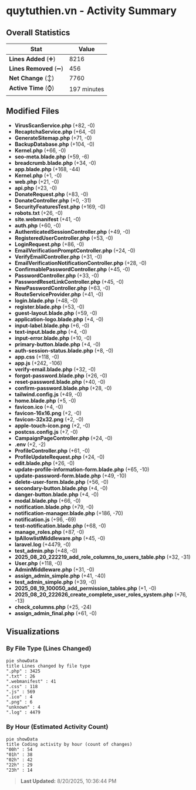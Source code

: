 # quytuthien.vn - Activity Summary 

## Overall Statistics

| Stat                   | Value                                                             |
| ---------------------- | ----------------------------------------------------------------- |
| **Lines Added** (➕)   | 8216                                          |
| **Lines Removed** (➖) | 456                                        |
| **Net Change** (↕)    | 7760                |
| **Active Time** (⌚)   | 197 minutes |


## Modified Files
- **VirusScanService.php** (+82, -0)
- **RecaptchaService.php** (+64, -0)
- **GenerateSitemap.php** (+71, -0)
- **BackupDatabase.php** (+104, -0)
- **Kernel.php** (+66, -0)
- **seo-meta.blade.php** (+59, -6)
- **breadcrumb.blade.php** (+34, -0)
- **app.blade.php** (+168, -44)
- **Kernel.php** (+1, -0)
- **web.php** (+21, -0)
- **api.php** (+23, -0)
- **DonateRequest.php** (+83, -0)
- **DonateController.php** (+0, -31)
- **SecurityFeaturesTest.php** (+169, -0)
- **robots.txt** (+26, -0)
- **site.webmanifest** (+41, -0)
- **auth.php** (+60, -0)
- **AuthenticatedSessionController.php** (+49, -0)
- **RegisteredUserController.php** (+53, -0)
- **LoginRequest.php** (+86, -0)
- **EmailVerificationPromptController.php** (+24, -0)
- **VerifyEmailController.php** (+31, -0)
- **EmailVerificationNotificationController.php** (+28, -0)
- **ConfirmablePasswordController.php** (+45, -0)
- **PasswordController.php** (+33, -0)
- **PasswordResetLinkController.php** (+45, -0)
- **NewPasswordController.php** (+63, -0)
- **RouteServiceProvider.php** (+41, -0)
- **login.blade.php** (+48, -0)
- **register.blade.php** (+53, -0)
- **guest-layout.blade.php** (+59, -0)
- **application-logo.blade.php** (+4, -0)
- **input-label.blade.php** (+6, -0)
- **text-input.blade.php** (+4, -0)
- **input-error.blade.php** (+10, -0)
- **primary-button.blade.php** (+4, -0)
- **auth-session-status.blade.php** (+8, -0)
- **app.css** (+118, -0)
- **app.js** (+242, -106)
- **verify-email.blade.php** (+32, -0)
- **forgot-password.blade.php** (+26, -0)
- **reset-password.blade.php** (+40, -0)
- **confirm-password.blade.php** (+28, -0)
- **tailwind.config.js** (+49, -0)
- **home.blade.php** (+5, -0)
- **favicon.ico** (+4, -0)
- **favicon-16x16.png** (+2, -0)
- **favicon-32x32.png** (+2, -0)
- **apple-touch-icon.png** (+2, -0)
- **postcss.config.js** (+7, -0)
- **CampaignPageController.php** (+24, -0)
- **.env** (+2, -2)
- **ProfileController.php** (+61, -0)
- **ProfileUpdateRequest.php** (+24, -0)
- **edit.blade.php** (+26, -0)
- **update-profile-information-form.blade.php** (+65, -10)
- **update-password-form.blade.php** (+49, -10)
- **delete-user-form.blade.php** (+56, -0)
- **secondary-button.blade.php** (+4, -0)
- **danger-button.blade.php** (+4, -0)
- **modal.blade.php** (+66, -0)
- **notification.blade.php** (+79, -0)
- **notification-manager.blade.php** (+186, -70)
- **notification.js** (+96, -69)
- **test-notification.blade.php** (+68, -0)
- **manage_roles.php** (+87, -0)
- **IpAllowlistMiddleware.php** (+45, -0)
- **laravel.log** (+4479, -0)
- **test_admin.php** (+48, -0)
- **2025_08_20_222219_add_role_columns_to_users_table.php** (+32, -31)
- **User.php** (+118, -0)
- **AdminMiddleware.php** (+31, -0)
- **assign_admin_simple.php** (+41, -40)
- **test_admin_simple.php** (+39, -0)
- **2025_08_19_100050_add_permission_tables.php** (+1, -0)
- **2025_08_20_222626_create_complete_user_roles_system.php** (+76, -13)
- **check_columns.php** (+25, -24)
- **assign_admin_final.php** (+61, -0)

## Visualizations

### By File Type (Lines Changed)

```mermaid
pie showData
title Lines changed by file type
".php" : 3425
".txt" : 26
".webmanifest" : 41
".css" : 118
".js" : 569
".ico" : 4
".png" : 6
"unknown" : 4
".log" : 4479
```

### By Hour (Estimated Activity Count)

```mermaid
pie showData
title Coding activity by hour (count of changes)
"00h" : 54
"01h" : 38
"02h" : 42
"22h" : 29
"23h" : 14
```


> **Last Updated:** 8/20/2025, 10:36:44 PM
